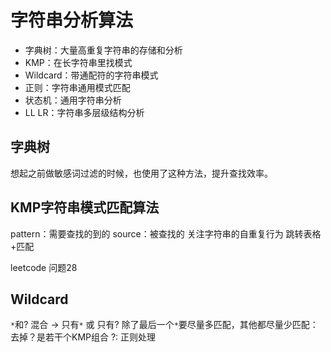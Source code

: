 # 字符串分析算法

- 字典树：大量高重复字符串的存储和分析
- KMP：在长字符串里找模式
- Wildcard：带通配符的字符串模式
- 正则：字符串通用模式匹配
- 状态机：通用字符串分析
- LL LR：字符串多层级结构分析

## 字典树
想起之前做敏感词过滤的时候，也使用了这种方法，提升查找效率。

## KMP字符串模式匹配算法
pattern：需要查找的到的
source：被查找的
关注字符串的自重复行为
跳转表格+匹配

leetcode 问题28

## Wildcard
`*`和? 混合
-> 只有`*` 或 只有? 
除了最后一个`*`要尽量多匹配，其他都尽量少匹配：去掉？是若干个KMP组合 
?: 正则处理
